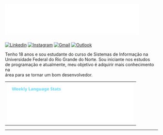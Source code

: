<h1>
  <img src="https://raw.githubusercontent.com/mtzdantas/mtzdantas/master/name.svg" alt="Mateus Dantas">
</h1>

[![Linkedin](https://img.shields.io/badge/-LinkedIn-blue?style=flat&logo=Linkedin&logoColor=white)](https://www.linkedin.com/in/mtzdantas)
[![Instagram](https://img.shields.io/badge/-Instagram-c13584?style=flat&labelColor=c13584&logo=instagram&logoColor=white)](https://www.instagram.com/mateusdantass)
[![Gmail](https://img.shields.io/badge/-Gmail-c14438?style=flat&logo=Gmail&logoColor=white)](mailto:mateus.dantass460@gmail.com)
[![Outlook](https://img.shields.io/badge/-Outlook-0078D4?style=flat&logo=Microsoft-Outlook&logoColor=white)](mailto:mateus_dantass@hotmail.com)

Tenho 18 anos e sou estudante do curso de Sistemas de Informação na<br>
Universidade Federal do Rio Grande do Norte. Sou iniciante nos estudos<br>
de programação e atualmente, meu objetivo é adquirir mais conhecimento na<br>
área para se tornar um bom desenvolvedor.

<table>
  <tr>
    <td>
      <img height='135' src='https://raw.githubusercontent.com/mtzdantas/mtzdantas/master/images/wakatime_weekly_language_stats.svg'> 
    </td>
  </tr>
</table>

---
